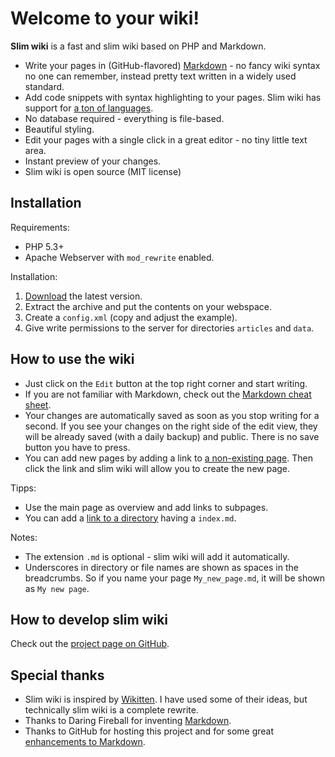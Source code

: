 Welcome to your wiki!
=====================

**Slim wiki** is a fast and slim wiki based on PHP and Markdown.

- Write your pages in (GitHub-flavored) [Markdown](cheat_sheets/Markdown_cheat_sheet) - no fancy wiki syntax no one can remember, instead pretty text written in a widely used standard.
- Add code snippets with syntax highlighting to your pages. Slim wiki has support for [a ton of languages](http://prismjs.com/#languages-list).
- No database required - everything is file-based.
- Beautiful styling.
- Edit your pages with a single click in a great editor - no tiny little text area.
- Instant preview of your changes.
- Slim wiki is open source (MIT license)



Installation
------------

Requirements:

- PHP 5.3+
- Apache Webserver with `mod_rewrite` enabled.

Installation:

1. [Download](http://slim-wiki.murfman.de/slim-wiki.zip) the latest version.
2. Extract the archive and put the contents on your webspace.
3. Create a `config.xml` (copy and adjust the example).
4. Give write permissions to the server for directories `articles` and `data`.



How to use the wiki
-------------------

- Just click on the `Edit` button at the top right corner and start writing.
- If you are not familiar with Markdown, check out the [Markdown cheat sheet](cheat_sheets/Markdown_cheat_sheet).
- Your changes are automatically saved as soon as you stop writing for a second. If you see your changes on the right side of the edit view, they will be already saved (with a daily backup) and public. There is no save button you have to press.
- You can add new pages by adding a link to [a non-existing page](this_is_a_new_page). Then click the link and slim wiki will allow you to create the new page.

Tipps:

- Use the main page as overview and add links to subpages.
- You can add a [link to a directory](cheat_sheets) having a `index.md`.

Notes:

- The extension `.md` is optional - slim wiki will add it automatically.
- Underscores in directory or file names are shown as spaces in the breadcrumbs. So if you name your page `My_new_page.md`, it will be shown as `My new page`.



How to develop slim wiki
------------------------

Check out the [project page on GitHub](https://github.com/til-schneider/slim-wiki).



Special thanks
--------------

- Slim wiki is inspired by [Wikitten](https://github.com/victorstanciu/Wikitten). I have used some of their ideas, but technically slim wiki is a complete rewrite.
- Thanks to Daring Fireball for inventing [Markdown](https://daringfireball.net/projects/markdown/syntax).
- Thanks to GitHub for hosting this project and for some great [enhancements to Markdown](https://help.github.com/articles/github-flavored-markdown).
